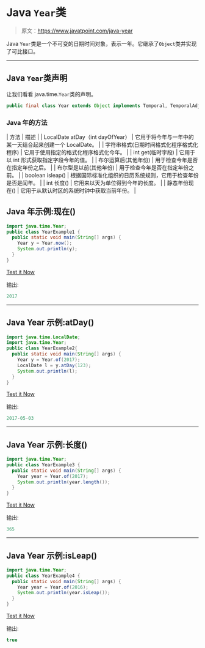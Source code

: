 # Java `Year`类

> 原文：<https://www.javatpoint.com/java-year>

Java `Year`类是一个不可变的日期时间对象，表示一年。它继承了`Object`类并实现了可比接口。

* * *

## Java `Year`类声明

让我们看看 java.time.`Year`类的声明。

```java
public final class Year extends Object implements Temporal, TemporalAdjuster, Comparable<Year>, Serializable

```

### Java 年的方法

| 方法 | 描述 |
| LocalDate atDay（int dayOfYear） | 它用于将今年与一年中的某一天结合起来创建一个 LocalDate。 |
| 字符串格式(日期时间格式化程序格式化程序) | 它用于使用指定的格式化程序格式化今年。 |
| int get(临时字段) | 它用于以 int 形式获取指定字段今年的值。 |
| 布尔运算后(其他年份) | 用于检查今年是否在指定年份之后。 |
| 布尔型是以前(其他年份) | 用于检查今年是否在指定年份之前。 |
| boolean isleap() | 根据国际标准化组织的日历系统规则，它用于检查年份是否是闰年。 |
| int 长度() | 它用来以天为单位得到今年的长度。 |
| 静态年份现在() | 它用于从默认时区的系统时钟中获取当前年份。 |

## Java 年示例:现在()

```java
import java.time.Year;
public class YearExample1 {
  public static void main(String[] args) {
    Year y = Year.now();
    System.out.println(y);
  }
}

```

[Test it Now](https://compiler.javatpoint.com/opr/test.jsp?filename=YearExample1)

输出:

```java
2017

```

* * *

## Java Year 示例:atDay()

```java
import java.time.LocalDate;
import java.time.Year;
public class YearExample2{
  public static void main(String[] args) {
    Year y = Year.of(2017);
    LocalDate l = y.atDay(123);
    System.out.println(l);
  }
}

```

[Test it Now](https://compiler.javatpoint.com/opr/test.jsp?filename=YearExample2)

输出:

```java
2017-05-03

```

* * *

## Java Year 示例:长度()

```java
import java.time.Year;
public class YearExample3 {
  public static void main(String[] args) {
    Year year = Year.of(2017);
    System.out.println(year.length());
  }
}

```

[Test it Now](https://compiler.javatpoint.com/opr/test.jsp?filename=YearExample3)

输出:

```java
365

```

* * *

## Java Year 示例:isLeap()

```java
import java.time.Year;
public class YearExample4 {
  public static void main(String[] args) {
    Year year = Year.of(2016);
    System.out.println(year.isLeap());
  }
}

```

[Test it Now](https://compiler.javatpoint.com/opr/test.jsp?filename=YearExample4)

输出:

```java
true

```